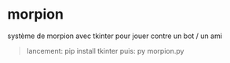 # morpion
système de morpion avec tkinter pour jouer contre un bot / un ami  

>lancement:
pip install tkinter
>puis:
py morpion.py
